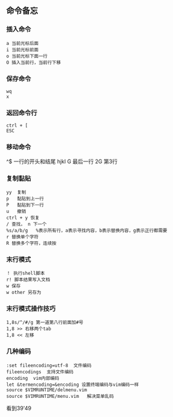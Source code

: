 ## 命令备忘




### 插入命令
    a 当前光标后面
    i 当前光标前面
    o 当前光标下面一行
    O 插入当前行，当前行下移

### 保存命令

    wq
    x



### 返回命令行

    ctrl + [
    ESC



### 移动命令

   ^$  一行的开头和结尾
   hjkl
   G   最后一行
   2G  第3行


### 复制黏贴

    yy  复制
    p   黏贴到上一行
    P   黏贴到下一行
    u   撤销
    ctrl + y 恢复
    / 查找， n 下一个
    %s/a/b/g   %表示所有行，a表示寻找内容，b表示替换内容，g表示正行都需要
    r 替换单个字符
    R 替换多个字符，连续按



### 末行模式
    ！ 执行shell脚本
    r! 脚本结果写入文档
    w 保存
    w other 另存为

### 末行模式操作技巧


    1,8s/^/#/g 第一道第八行前面加#号
    1,8 >> 右移两个tab
    1,8 << 左移


### 几种编码
    :set fileencoding=utf-8  文件编码
    fileencodings  支持文件编码
    encoding  vim内部编码
    let &termencoding=&encoding 设置终端编码与vim编码一样
    source $VIMRUNTIME/delmenu.vim
    source $VIMRUNTIME/menu.vim   解决菜单乱码





看到39'49
